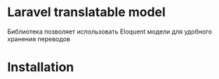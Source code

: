 # Laravel translatable model
Библиотека позволяет использовать Eloquent модели для удобного хранения переводов
# Installation
